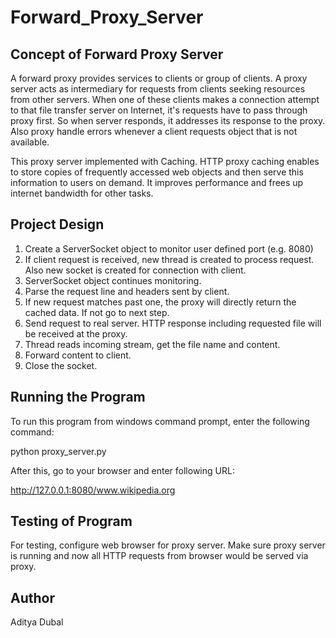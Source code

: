# Forward_Proxy_Server
## Concept of Forward Proxy Server
A forward proxy provides services to clients or group of clients. A proxy server acts as intermediary for requests from clients seeking resources from other servers. When one of these clients makes a connection  attempt to that file transfer server on Internet, it's requests have to pass through proxy first. So when server responds, it addresses its response to the proxy. Also proxy handle errors whenever a client requests object that is not available.

This proxy server implemented with Caching. HTTP proxy caching enables to store copies of frequently accessed web objects and then serve this information to users on demand. It improves performance and frees up internet bandwidth for other tasks.

## Project Design
1. Create a ServerSocket object to monitor user defined port (e.g. 8080)
2. If client request is received, new thread is created to process request. Also new socket is created for connection with client.
3. ServerSocket object continues monitoring.
4. Parse the request line and headers sent by client.
5. If new request matches past one, the proxy will directly return the cached data. If not go to next step.
6. Send request to real server. HTTP response including requested file will be received at the proxy.
7. Thread reads incoming stream, get the file name and content.
8. Forward content to client.
9. Close the socket.

## Running the Program
To run this program from windows command prompt, enter the following command:

python proxy_server.py

After this, go to your browser and enter following URL:

http://127.0.0.1:8080/www.wikipedia.org

## Testing of Program
For testing, configure web browser for proxy server. Make sure proxy server is running and now all HTTP requests from browser would be served via proxy.

## Author
Aditya Dubal
